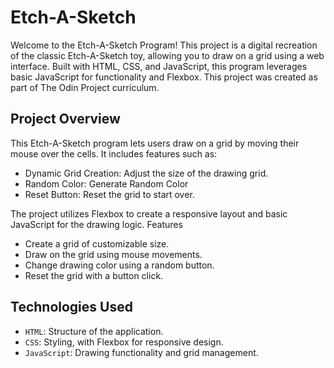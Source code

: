 # Etch-A-Sketch

Welcome to the Etch-A-Sketch Program! This project is a digital recreation of the classic Etch-A-Sketch toy, allowing you to draw on a grid using a web interface. Built with HTML, CSS, and JavaScript, this program leverages basic JavaScript for functionality and Flexbox. This project was created as part of The Odin Project curriculum.

## Project Overview

This Etch-A-Sketch program lets users draw on a grid by moving their mouse over the cells. It includes features such as:

- Dynamic Grid Creation: Adjust the size of the drawing grid.
- Random Color: Generate Random Color
- Reset Button: Reset the grid to start over.

The project utilizes Flexbox to create a responsive layout and basic JavaScript for the drawing logic.
Features

- Create a grid of customizable size.
- Draw on the grid using mouse movements.
- Change drawing color using a random button.
- Reset the grid with a button click.

## Technologies Used

- `HTML`: Structure of the application.
- `CSS`: Styling, with Flexbox for responsive design.
- `JavaScript`: Drawing functionality and grid management.
